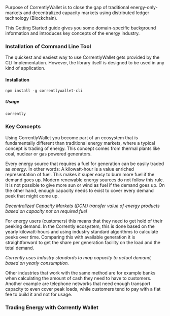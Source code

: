 Purpose of CorrentlyWallet is to close the gap of traditional energy-only-markets and decentralized capacity markets using distributed ledger technology (Blockchain).  

This Getting Started guide gives you some domain-specific background information and introduces key concepts of the energy industry.

### Installation of Command Line Tool
The quickest and easiest way to use CorrentlyWallet gets provided by the CLI Implementation. However, the library itself is designed to be used in any kind of application.

#### Installation
```
npm install -g correntlywallet-cli
```

##### Usage
```
corrently
```

### Key Concepts
Using CorrentlyWallet you become part of an ecosystem that is fundamentally different than traditional energy markets, where a typical concept is trading of energy. This concept comes from thermal plants like coal, nuclear or gas powered generators.

Every energy source that requires a fuel for generation can be easily traded as *energy*.  In other words: A kilowatt-hour is a value enriched representation of fuel. This makes it super easy to burn more fuel if the demand goes up. Modern renewable energy sources do not follow this rule. It is not possible to give more sun or wind as fuel if the demand goes up. On the other hand, enough capacity needs to exist to cover every demand peek that might come up.

*Decentralized Capacity Markets (DCM) transfer value of energy products based on capacity not on required fuel*

For energy users (customers) this means that they need to get hold of their peeking demand. In the Corrently ecosystem, this is done based on the yearly kilowatt-hours and using industry standard algorithms to calculate peeks over time. Comparing this with available generation it is straightforward to get the share per generation facility on the load and the total demand.

*Corrently uses industry standards to map capacity to actual demand, based on yearly consumption.*

Other industries that work with the same method are for example banks when calculating the amount of cash they need to have to customers. Another example are telephone networks that need enough transport capacity to even cover peak loads, while customers tend to pay with a flat fee to build it and not for usage.

### Trading Energy with Corrently Wallet
